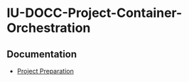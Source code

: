 # IU-DOCC-Project-Container-Orchestration

## Documentation

- [Project Preparation](docs/01-Preparation.md)
